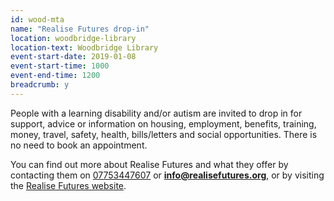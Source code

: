 ```yaml
---
id: wood-mta
name: "Realise Futures drop-in"
location: woodbridge-library
location-text: Woodbridge Library
event-start-date: 2019-01-08
event-start-time: 1000
event-end-time: 1200
breadcrumb: y
---
```


People with a learning disability and/or autism are invited to drop in for support, advice or information on housing, employment, benefits, training, money, travel, safety, health, bills/letters and social opportunities. There is no need to book an appointment.

You can find out more about Realise Futures and what they offer by contacting them on [07753447607](tel:07753447607) or **info@realisefutures.org**, or by visiting the [Realise Futures website](https://www.realisefutures.org/).
